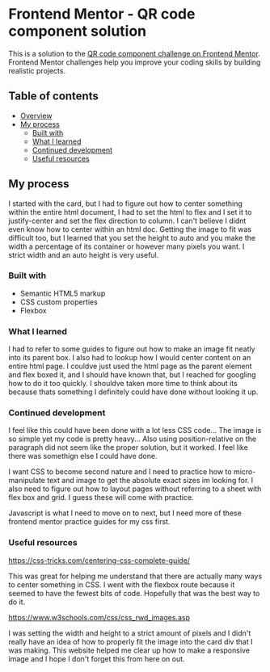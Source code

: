 # Frontend Mentor - QR code component solution

This is a solution to the [QR code component challenge on Frontend Mentor](https://www.frontendmentor.io/challenges/qr-code-component-iux_sIO_H). Frontend Mentor challenges help you improve your coding skills by building realistic projects. 

## Table of contents

- [Overview](#overview)
- [My process](#my-process)
  - [Built with](#built-with)
  - [What I learned](#what-i-learned)
  - [Continued development](#continued-development)
  - [Useful resources](#useful-resources)

## My process

  I started with the card, but I had to figure out how to center something within the entire html document, I had to set the html to flex and I set it to justify-center and set the flex direction to column. I can't believe I didnt even know how to center within an html doc. Getting the image to fit was difficult too, but I learned that you set the height to auto and you make the width a percentage of its container or however many pixels you want. I strict width and an auto height is very useful.

### Built with

- Semantic HTML5 markup
- CSS custom properties
- Flexbox

### What I learned

I had to refer to some guides to figure out how to make an image fit neatly into its parent box. I also had to lookup how I would center content on an entire html page. I couldve just used the html page as the parent element and flex boxed it, and I should have known that, but I reached for googling how to do it too quickly. I shouldve taken more time to think about its because thats something I definitely could have done without looking it up.

### Continued development

I feel like this could have been done with a lot less CSS code... The image is so simple yet my code is pretty heavy... Also using position-relative on the paragraph did not seem like the proper solution, but it worked. I feel like there was somethign else I could have done.

I want CSS to become second nature and I need to practice how to micro-manipulate text and image to get the absolute exact sizes im looking for. I also need to figure out how to layout pages without referring to a sheet with flex box and grid. I guess these will come with practice.

Javascript is what I need to move on to next, but I need more of these frontend mentor practice guides for my css first.

### Useful resources

https://css-tricks.com/centering-css-complete-guide/

This was great for helping me understand that there are actually many ways to center something in CSS. I went with the flexbox route because it seemed to have the fewest bits of code. Hopefully that was the best way to do it.

https://www.w3schools.com/css/css_rwd_images.asp

I was setting the width and height to a strict amount of pixels and I didn't really have an idea of how to properly fit the image into the card div that I was making. This website helped me clear up how to make a responsive image and I hope I don't forget this from here on out.


